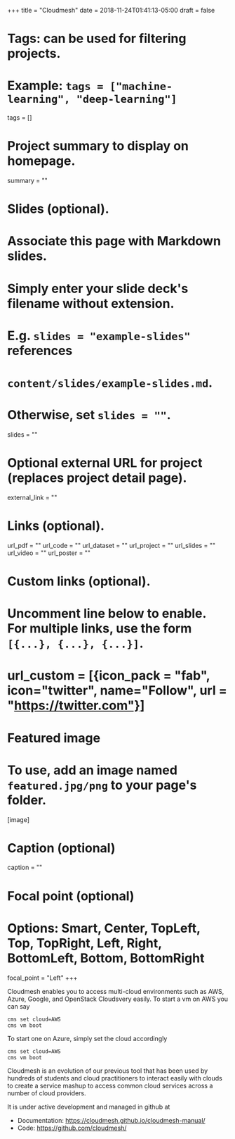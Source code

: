 +++
title = "Cloudmesh"
date = 2018-11-24T01:41:13-05:00
draft = false

# Tags: can be used for filtering projects.
# Example: `tags = ["machine-learning", "deep-learning"]`
tags = []

# Project summary to display on homepage.
summary = ""

# Slides (optional).
#   Associate this page with Markdown slides.
#   Simply enter your slide deck's filename without extension.
#   E.g. `slides = "example-slides"` references 
#   `content/slides/example-slides.md`.
#   Otherwise, set `slides = ""`.
slides = ""

# Optional external URL for project (replaces project detail page).
external_link = ""

# Links (optional).
url_pdf = ""
url_code = ""
url_dataset = ""
url_project = ""
url_slides = ""
url_video = ""
url_poster = ""

# Custom links (optional).
#   Uncomment line below to enable. For multiple links, use the form `[{...}, {...}, {...}]`.
# url_custom = [{icon_pack = "fab", icon="twitter", name="Follow", url = "https://twitter.com"}]

# Featured image
# To use, add an image named `featured.jpg/png` to your page's folder. 
[image]
  # Caption (optional)
  caption = ""

  # Focal point (optional)
  # Options: Smart, Center, TopLeft, Top, TopRight, Left, Right, BottomLeft, Bottom, BottomRight
  focal_point = "Left"
+++


Cloudmesh enables you to access multi-cloud environments such as AWS,
Azure, Google, and OpenStack Cloudsvery easily. To start a vm on AWS you
can say

```
cms set cloud=AWS
cms vm boot
```

To start one on Azure, simply set the cloud accordingly

```
cms set cloud=AWS
cms vm boot
```


Cloudmesh is an evolution of our previous tool that has been used by
hundreds of students and cloud practitioners to interact easily with
clouds to create a service mashup to access common cloud services across
a number of cloud providers.

It is under active development and managed in github at

- Documentation: https://cloudmesh.github.io/cloudmesh-manual/
- Code: https://github.com/cloudmesh/

